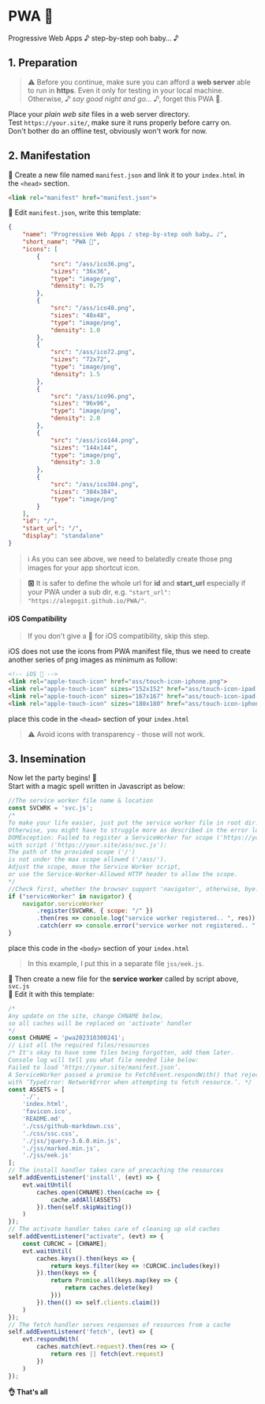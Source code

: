 # PWA 👣  
Progressive Web Apps ♪ step-by-step ooh baby… ♪  

## 1. Preparation
> ⚠ Before you continue, make sure you can afford a **web server** able to run in **https**.
> Even it only for testing in your local machine.
> Otherwise, *♪ say good night and go… ♪*, forget this PWA 💩.

Place your *plain web site* files in a web server directory.  
Test ```https://your.site/```, make sure it runs properly before carry on.  
Don't bother do an offline test, obviously won't work for now.  

## 2. Manifestation
📄 Create a new file named ```manifest.json``` and link it to your ```index.html``` in the ```<head>``` section.  
```html
<link rel="manifest" href="manifest.json">
```  
📝 Edit ```manifest.json```, write this template:   
```json
{
	"name": "Progressive Web Apps ♪ step-by-step ooh baby… ♪",
	"short_name": "PWA 👣",
	"icons": [
		{
			"src": "/ass/ico36.png",
			"sizes": "36x36",
			"type": "image/png",
			"density": 0.75
		},
		{
			"src": "/ass/ico48.png",
			"sizes": "48x48",
			"type": "image/png",
			"density": 1.0
		},
		{
			"src": "/ass/ico72.png",
			"sizes": "72x72",
			"type": "image/png",
			"density": 1.5
		},
		{
			"src": "/ass/ico96.png",
			"sizes": "96x96",
			"type": "image/png",
			"density": 2.0
		},
		{
			"src": "/ass/ico144.png",
			"sizes": "144x144",
			"type": "image/png",
			"density": 3.0
		},
		{
			"src": "/ass/ico384.png",
			"sizes": "384x384",
			"type": "image/png"
		}
	],
	"id": "/",
	"start_url": "/",
	"display": "standalone"
}
```  
> ℹ As you can see above, we need to belatedly create those png images for your app shortcut icon.  

> 🅾 It is safer to define the whole url for **id** and **start_url** especially if your PWA under a sub dir, e.g. ```"start_url": "https://alegogit.github.io/PWA/"```.  

#### iOS Compatibility
> If you don't give a 💩 for iOS compatibility, skip this step.

iOS does not use the icons from PWA manifest file, thus we need to create another series of png images as minimum as follow:
```html
<!-- iOS 💩 -->
<link rel="apple-touch-icon" href="ass/touch-icon-iphone.png">
<link rel="apple-touch-icon" sizes="152x152" href="ass/touch-icon-ipad.png">
<link rel="apple-touch-icon" sizes="167x167" href="ass/touch-icon-ipad-retina.png">
<link rel="apple-touch-icon" sizes="180x180" href="ass/touch-icon-iphone-retina.png">
```  
place this code in the ```<head>``` section of your ```index.html```  
> ⚠ Avoid icons with transparency - those will not work.

## 3. Insemination
Now let the party begins! 🎉  
Start with a magic spell written in Javascript as below:  
```js
//The service worker file name & location
const SVCWRK = 'svc.js';
/* 
To make your life easier, just put the service worker file in root dir.
Otherwise, you might have to struggle more as described in the error log below: 
DOMException: Failed to register a ServiceWorker for scope ('https://your.site/') 
with script ('https://your.site/ass/svc.js'): 
The path of the provided scope ('/') 
is not under the max scope allowed ('/ass/'). 
Adjust the scope, move the Service Worker script, 
or use the Service-Worker-Allowed HTTP header to allow the scope.
*/
//Check first, whether the browser support 'navigator', otherwise, bye.
if ("serviceWorker" in navigator) {
	navigator.serviceWorker
		.register(SVCWRK, { scope: "/" })
		.then(res => console.log("service worker registered.. ", res))
		.catch(err => console.error("service worker not registered.. ", err))
}
```  
place this code in the ```<body>``` section of your ```index.html```  
> In this example, I put this in a separate file ```jss/eek.js```.

📄 Then create a new file for the **service worker** called by script above, ```svc.js```  
📝 Edit it with this template:  
```js
/* 
Any update on the site, change CHNAME below, 
so all caches will be replaced on 'activate' handler
*/
const CHNAME = 'pwa202310300241';
// List all the required files/resources
/* It's okay to have some files being forgotten, add them later. 
Console log will tell you what file needed like below:
Failed to load ‘https://your.site/manifest.json’. 
A ServiceWorker passed a promise to FetchEvent.respondWith() that rejected 
with ‘TypeError: NetworkError when attempting to fetch resource.’. */
const ASSETS = [
	'./',
	'index.html',
	'favicon.ico',
	'README.md',
	'./css/github-markdown.css',
	'./css/ssc.css',
	'./jss/jquery-3.6.0.min.js',
	'./jss/marked.min.js',
	'./jss/eek.js'
];
// The install handler takes care of precaching the resources
self.addEventListener('install', (evt) => {
	evt.waitUntil(
		caches.open(CHNAME).then(cache => {
			cache.addAll(ASSETS)
		}).then(self.skipWaiting())
	)
});
// The activate handler takes care of cleaning up old caches
self.addEventListener("activate", (evt) => {
	const CURCHC = [CHNAME];
	evt.waitUntil(
		caches.keys().then(keys => {
			return keys.filter(key => !CURCHC.includes(key))
		}).then(keys => {
			return Promise.all(keys.map(key => {
				return caches.delete(key)
			}))
		}).then(() => self.clients.claim())
	)
});
// The fetch handler serves responses of resources from a cache
self.addEventListener('fetch', (evt) => {
	evt.respondWith(
		caches.match(evt.request).then(res => {
			return res || fetch(evt.request)
		})
	)
});
```

**👌 That's all**